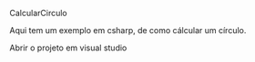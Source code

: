CalcularCirculo

Aqui tem um exemplo em csharp, de como cálcular um círculo.

Abrir o projeto em visual studio
